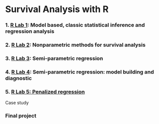 # Survival Analysis with R

### 1. [R Lab 1](https://github.com/Yuhsuant1994/DataScienceTechInstitute/blob/master/Survival%20Analysis/010-statistical-modeling.pdf): Model based, classic statistical inference and regression analysis

### 2. [R Lab 2](https://github.com/Yuhsuant1994/DataScienceTechInstitute/blob/master/Survival%20Analysis/020-nonparam.pdf): Nonparametric methods for survival analysis

### 3. [R Lab 3](https://github.com/Yuhsuant1994/DataScienceTechInstitute/blob/master/Survival%20Analysis/030-CPH.pdf): Semi-parametric regression

### 4. [R Lab 4](https://github.com/Yuhsuant1994/DataScienceTechInstitute/blob/master/Survival%20Analysis/040-CPH-building.pdf): Semi-parametric regression: model building and diagnostic

### 5. [R Lab 5: Penalized regression](https://github.com/Yuhsuant1994/DataScienceTechInstitute/blob/master/Survival%20Analysis/050-CPH-penalized.pdf)


Case study

### Final project
